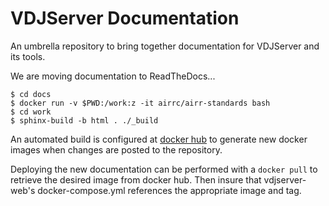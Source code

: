 # VDJServer Documentation

An umbrella repository to bring together documentation for VDJServer and its tools.

We are moving documentation to ReadTheDocs...

```
$ cd docs
$ docker run -v $PWD:/work:z -it airrc/airr-standards bash
$ cd work
$ sphinx-build -b html . ./_build
```

An automated build is configured at [docker hub](https://hub.docker.com/r/vdjserver/doc/)
to generate new docker images when changes are posted to the repository.

Deploying the new documentation can be performed with a `docker pull` to retrieve the
desired image from docker hub. Then insure that vdjserver-web's docker-compose.yml
references the appropriate image and tag.
